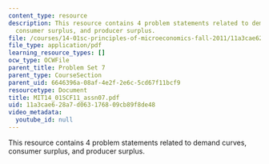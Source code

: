 ```yaml
---
content_type: resource
description: This resource contains 4 problem statements related to demand curves,
  consumer surplus, and producer surplus.
file: /courses/14-01sc-principles-of-microeconomics-fall-2011/11a3cae628a7d063176809cb89f8de48_MIT14_01SCF11_assn07.pdf
file_type: application/pdf
learning_resource_types: []
ocw_type: OCWFile
parent_title: Problem Set 7
parent_type: CourseSection
parent_uid: 6646396a-08af-4e2f-2e6c-5cd67f11bcf9
resourcetype: Document
title: MIT14_01SCF11_assn07.pdf
uid: 11a3cae6-28a7-d063-1768-09cb89f8de48
video_metadata:
  youtube_id: null
---
```

This resource contains 4 problem statements related to demand curves, consumer surplus, and producer surplus.
